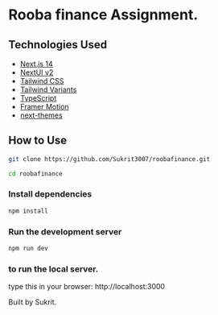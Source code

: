 # Rooba finance Assignment.


## Technologies Used

- [Next.js 14](https://nextjs.org/docs/getting-started)
- [NextUI v2](https://nextui.org/)
- [Tailwind CSS](https://tailwindcss.com/)
- [Tailwind Variants](https://tailwind-variants.org)
- [TypeScript](https://www.typescriptlang.org/)
- [Framer Motion](https://www.framer.com/motion/)
- [next-themes](https://github.com/pacocoursey/next-themes)


## How to Use

```bash
git clone https://github.com/Sukrit3007/roobafinance.git
```

```bash
cd roobafinance
```

### Install dependencies

```bash
npm install
```

### Run the development server

```bash
npm run dev
```

### to run the local server.

type this in your browser: http://localhost:3000


Built by Sukrit.
